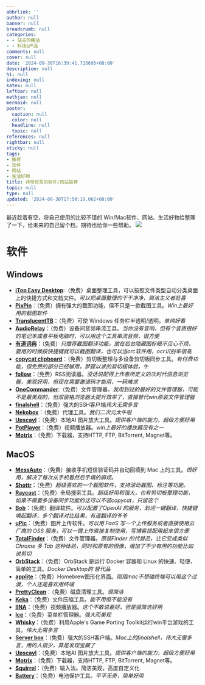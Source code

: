 ```yaml
---
abbrlink: ''
author: null
banner: null
breadcrumb: null
categories:
- - 站主的瞎话
- - 科技&产品
comments: null
cover: null
date: '2024-09-30T16:39:41.715695+08:00'
description: null
h1: null
indexing: null
katex: null
leftbar: null
mathjax: null
mermaid: null
poster:
  caption: null
  color: null
  headline: null
  topic: null
references: null
rightbar: null
sticky: null
tags:
- 推荐
- 软件
- 网站
- 生活好物
title: 非常优秀的软件/网站推荐
topic: null
type: null
updated: '2024-09-30T17:50:19.062+08:00'
---
```

最近趁着有空，将自己使用的比较不错的 Win/Mac软件、网站、生活好物给整理了一下，给未来的自己留个档，期待也给你一些帮助。
![](https://cdn.jsdelivr.net/gh/shangy1yi/picx-images-hosting@master/image.1ovem4027t.png)

# 软件

## Windows

* [**iTop Easy Desktop**](https://www.itopvpn.com/itop-easy-desktop?name=ied&ver=2.6.0.8&lan=&insur=other&to=homepage):（免费）桌面整理工具，可以按照文件类型自动分类桌面上的快捷方式和文档文件。*可以把桌面整理的干干净净，简洁主义者狂喜*
* [**PixPin**](https://pixpinapp.com/start/quick-start)：（免费）拥有强大的截图功能，但不只是一款截图工具。*Win上最好用的截图软件*
* [**TranslucentTB**](https://translucenttb.github.io/)：（免费）可使 Windows 任务栏半透明/透明。*单纯好看*
* [**AudioRelay**](https://audiorelay.net/)：（免费）设备间音频串流工具。*当你没有音响，但有个音质很好的笔记本或者平板电脑时，可以用这个工具串流音频，很方便*
* [**有道词典**](https://fanyi.youdao.com/download-Windows?keyfrom=fanyiweb_navigation)：（免费）*只推荐截图翻译功能，放在后台隐藏图标眼不见心不烦，要用的时候按快捷键就可以截图翻译，也可以当orc软件用，ocr识别率很高*
* [**copycat clipboard**](https://www.entilitystudio.com/copycat-clipboard?ref=producthunt)：（免费）剪切板整理与多设备剪切板同步工具。*有付费功能，但免费的部分已经够用，梦寐以求的剪切板体验，牛*
* [**follow**](https://app.follow.is/)：（免费）RSS阅读器。*没话说配得上作者所定义的次时代信息浏览器，美观好用，但现在需要邀请码才能用，一码难求*
* [**OneCommander**](https://onecommander.com/):（免费）文件管理器。*我用到过的最好的文件管理器，可能不是最美观的，但双窗格浏览器太提升效率了，直接替代win原装文件管理器*
* [**finalshell**](https://finalshell.net/)：（免费）强大的SSH客户端*伟大无需多言*
* [**Nekobox**](https://getnekobox.com/en/)：（免费）代理工具。*我们二次元太牛啦*
* [**Upscayl**](https://www.upscayl.org/)：（免费）本地AI 图片放大工具。*提供客户端的能力，超级方便好用*
* [**PotPlayer**](https://potplayer.org/en/)：（免费）视频播放器。*win上最好的播放器没有之一*
* [**Motrix**](https://motrix.app/)：（免费）下载器，支持HTTP, FTP, BitTorrent, Magnet等。

## MacOS

* [**MessAuto**](https://github.com/LeeeSe/MessAuto)：（免费）接收手机短信验证码并自动回填到 Mac 上的工具。*很好用，解决了每次从手机看然后手填的麻烦。*
* [**Shottr**](https://shottr.cc/)：（免费）*超级喜欢的一个截图软件，支持滚动截图、标注等功能。*
* [**Raycast**](https://www.raycast.com/)：（免费）全局搜索工具。*超级好用和强大，也有剪切板整理功能，如果不需要多设备同步功能的话可以不装copycat，只留这个*
* [**Bob**](https://bobtranslate.com/)：（免费）翻译软件。*可以配置了OpenAI 的服务，划词一键翻译，快捷键唤起翻译，多个翻译对比结果，有道翻译的爷爷*
* [**uPic**](https://github.com/gee1k/uPic)：（免费）图片上传软件。*可以用 FaaS 写一个上传服务或者直接使用云厂商的 OSS 服务，可以一键上传直接复制使用，写博客搭配用起来很方便*
* [**TotalFinder**](https://totalfinder.binaryage.com/)：（免费）文件管理器。*原装Finder 的代替品，让它变成类似 Chrome 多 Tab 这种体验，同时和原有的很像，增加了不少有用的功能比如说剪切*
* [**OrbStack**](https://orbstack.dev/)：（免费）OrbStack 是运行 Docker 容器和 Linux 的快速、轻便、简单的工具。*Docker Desktop的 替代品*
* [**applite**](https://aerolite.dev/applite)：（免费）Homebrew图形化界面。*刚用mac不想碰终端可以用这个过渡，个人还是喜欢用终端*
* [**PrettyClean**](https://www.prettyclean.cc/zh)：（免费）磁盘清理工具。*很简洁*
* [**Keka**](https://www.keka.io/en/)：（免费）文件压缩工具。*能不用但不能没有*
* [**IINA**](https://iina.io/)：（免费）视频播放器。*这个不敢说最好，但是很简洁好用*
* [**Ice**](https://github.com/jordanbaird/Ice)：（免费）菜单栏管理器。*强大而美观*
* [**Whisky**](https://getwhisky.app/)：（免费）利用Apple's Game Porting Toolkit运行win平台游戏的工具。*伟大无需多言*
* [**Server box**](https://apps.apple.com/us/app/serverbox/id1586449703)：（免费）强大的SSH客户端。*Mac上的finalshell，伟大无需多言，用的人很少，算是发现宝藏了*
* [**Upscayl**](https://www.upscayl.org/)：（免费）本地AI 图片放大工具。*提供客户端的能力，超级方便好用*
* [**Motrix**](https://motrix.app/)：（免费）下载器，支持HTTP, FTP, BitTorrent, Magnet等。
* [**Squirrel**](https://github.com/rime/squirrel)：（免费）输入法。简洁美观，高度自定义化
* [**Battery**](https://github.com/actuallymentor/battery)：（免费）电池保护工具。*平平无奇，简单好用*

